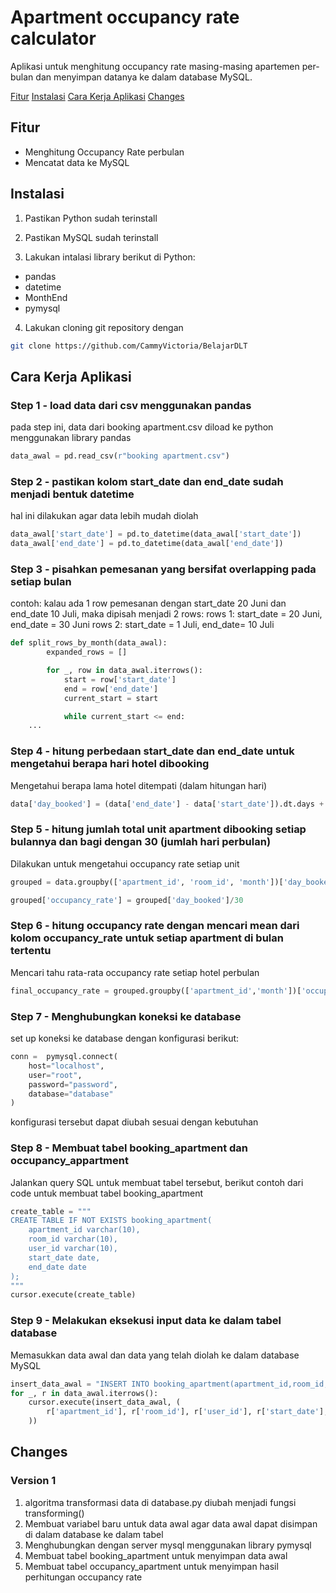 # Apartment occupancy rate calculator
Aplikasi untuk menghitung occupancy rate masing-masing apartemen per-bulan dan menyimpan datanya ke dalam 
database MySQL.

[Fitur](##Fitur)
[Instalasi](##Instalasi)
[Cara Kerja Aplikasi](#cara-kerja-aplikasi)
[Changes](#changes)

## Fitur
- Menghitung Occupancy Rate perbulan
- Mencatat data ke MySQL

## Instalasi
1. Pastikan Python sudah terinstall

2. Pastikan MySQL sudah terinstall

3. Lakukan intalasi library berikut di Python:
- pandas
- datetime
- MonthEnd
- pymysql

4. Lakukan cloning git repository dengan
```bash
git clone https://github.com/CammyVictoria/BelajarDLT
```
## Cara Kerja Aplikasi
### Step 1 - load data dari csv menggunakan pandas
pada step ini, data dari booking apartment.csv diload ke python menggunakan library pandas
```python
data_awal = pd.read_csv(r"booking apartment.csv") 
``` 

### Step 2 - pastikan kolom start_date dan end_date sudah menjadi bentuk datetime
hal ini dilakukan agar data lebih mudah diolah
```python
data_awal['start_date'] = pd.to_datetime(data_awal['start_date'])
data_awal['end_date'] = pd.to_datetime(data_awal['end_date'])
```

### Step 3 - pisahkan pemesanan yang bersifat overlapping pada setiap bulan 
contoh: kalau ada 1 row pemesanan dengan
start_date 20 Juni dan end_date 10 Juli, maka dipisah menjadi 2 rows:
rows 1: start_date = 20 Juni, end_date = 30 Juni
rows 2: start_date = 1 Juli, end_date= 10 Juli
```python
def split_rows_by_month(data_awal):
        expanded_rows = []

        for _, row in data_awal.iterrows():
            start = row['start_date']
            end = row['end_date']
            current_start = start

            while current_start <= end:
    ...
```

### Step 4 - hitung perbedaan start_date dan end_date untuk mengetahui berapa hari hotel dibooking
Mengetahui berapa lama hotel ditempati (dalam hitungan hari)
```python
data['day_booked'] = (data['end_date'] - data['start_date']).dt.days + 1
```

### Step 5 - hitung jumlah total unit apartment dibooking setiap bulannya dan bagi dengan 30 (jumlah hari perbulan)
Dilakukan untuk mengetahui occupancy rate setiap unit
```python
grouped = data.groupby(['apartment_id', 'room_id', 'month'])['day_booked'].sum().reset_index()

grouped['occupancy_rate'] = grouped['day_booked']/30
```

### Step 6 - hitung occupancy rate dengan mencari mean dari kolom occupancy_rate untuk setiap apartment di bulan tertentu
Mencari tahu rata-rata occupancy rate setiap hotel perbulan
```python
final_occupancy_rate = grouped.groupby(['apartment_id','month'])['occupancy_rate'].mean()reset_index()
```
### Step 7 - Menghubungkan koneksi ke database
set up koneksi ke database dengan konfigurasi berikut:
```python
conn =  pymysql.connect( 
    host="localhost",
    user="root",
    password="password",
    database="database"
)
```
konfigurasi tersebut dapat diubah sesuai dengan kebutuhan

### Step 8 - Membuat tabel booking_apartment dan occupancy_appartment
Jalankan query SQL untuk membuat tabel tersebut, berikut contoh dari code untuk membuat tabel booking_apartment
```python
create_table = """
CREATE TABLE IF NOT EXISTS booking_apartment(
    apartment_id varchar(10),
    room_id varchar(10),
    user_id varchar(10),
    start_date date,
    end_date date
);
"""
cursor.execute(create_table)
```
### Step 9 - Melakukan eksekusi input data ke dalam tabel database
Memasukkan data awal dan data yang telah diolah ke dalam database MySQL
```python
insert_data_awal = "INSERT INTO booking_apartment(apartment_id,room_id,user_id,start_date,end_date) VALUES(%s,%s,%s,%s,%s);"
for _, r in data_awal.iterrows():
    cursor.execute(insert_data_awal, (
        r['apartment_id'], r['room_id'], r['user_id'], r['start_date'], r['end_date']
    ))
```
## Changes
### Version 1
1. algoritma transformasi data di database.py diubah menjadi fungsi transforming()
2. Membuat variabel baru untuk data awal agar data awal dapat disimpan di dalam database
ke dalam tabel
2. Menghubungkan dengan server mysql menggunakan library pymysql
3. Membuat tabel booking_apartment untuk menyimpan data awal
4. Membuat tabel occupancy_apartment untuk menyimpan hasil perhitungan occupancy rate